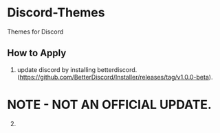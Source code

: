 # Discord-Themes
Themes for Discord

## How to Apply
1. update discord by installing betterdiscord. (https://github.com/BetterDiscord/Installer/releases/tag/v1.0.0-beta).
# NOTE - NOT AN OFFICIAL UPDATE.
2. 
